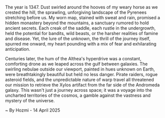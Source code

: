 
The year is 1347.  Dust swirled around the hooves of my weary horse as we crested the hill, the sprawling, unforgiving landscape of the Pyrenees stretching before us.  My worn map, stained with sweat and rain, promised a hidden monastery beyond the mountains, a sanctuary rumored to hold ancient secrets.  Each creak of the saddle, each rustle in the undergrowth, held the potential for bandits, wild beasts, or the harsher realities of famine and disease.  Yet, the lure of the unknown, the thrill of the journey itself, spurred me onward, my heart pounding with a mix of fear and exhilarating anticipation.

Centuries later, the hum of the Althea's hyperdrive was a constant, comforting drone as we leaped across the gulf between galaxies.  The swirling nebulae outside our viewport, painted in hues unknown on Earth, were breathtakingly beautiful but held no less danger.  Pirate raiders, rogue asteroid fields, and the unpredictable nature of warp travel all threatened our mission to retrieve the Xylos artifact from the far side of the Andromeda galaxy.  This wasn't just a journey across space; it was a voyage into the uncharted territories of the cosmos, a gamble against the vastness and mystery of the universe.

~ By Hozmi - 14 April 2025
